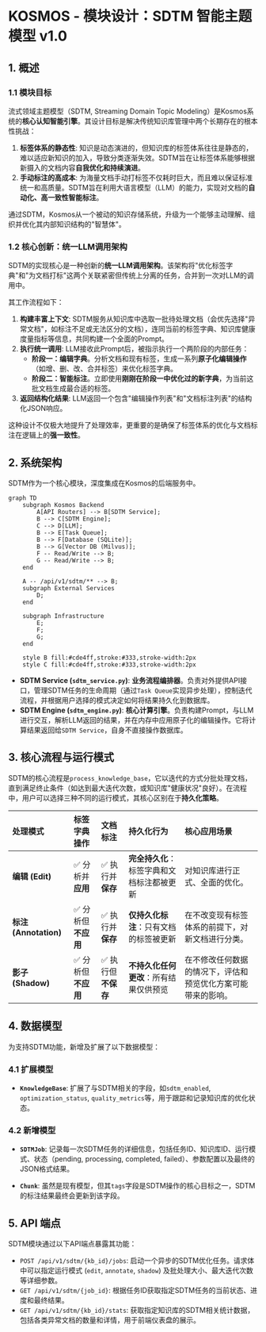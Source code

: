 # KOSMOS - 模块设计：SDTM 智能主题模型 v1.0

## 1. 概述

### 1.1 模块目标

流式领域主题模型（SDTM, Streaming Domain Topic Modeling）是Kosmos系统的**核心认知智能引擎**。其设计目标是解决传统知识库管理中两个长期存在的根本性挑战：

1.  **标签体系的静态性**: 知识是动态演进的，但知识库的标签体系往往是静态的，难以适应新知识的加入，导致分类逐渐失效。SDTM旨在让标签体系能够根据新摄入的文档内容**自我优化和持续演进**。
2.  **手动标注的高成本**: 为海量文档手动打标签不仅耗时巨大，而且难以保证标准统一和高质量。SDTM旨在利用大语言模型（LLM）的能力，实现对文档的**自动化、高一致性智能标注**。

通过SDTM，Kosmos从一个被动的知识存储系统，升级为一个能够主动理解、组织并优化其内部知识结构的"智慧体"。

### 1.2 核心创新：统一LLM调用架构

SDTM的实现核心是一种创新的**统一LLM调用架构**。该架构将"优化标签字典"和"为文档打标"这两个关联紧密但传统上分离的任务，合并到一次对LLM的调用中。

其工作流程如下：
1.  **构建丰富上下文**: SDTM服务从知识库中选取一批待处理文档（会优先选择"异常文档"，如标注不足或无法区分的文档），连同当前的标签字典、知识库健康度量指标等信息，共同构建一个全面的Prompt。
2.  **执行统一调用**: LLM接收此Prompt后，被指示执行一个两阶段的内部任务：
    *   **阶段一：编辑字典**。分析文档和现有标签，生成一系列**原子化编辑操作**（如增、删、改、合并标签）来优化标签字典。
    *   **阶段二：智能标注**。立即使用**刚刚在阶段一中优化过的新字典**，为当前这批文档生成最合适的标签。
3.  **返回结构化结果**: LLM返回一个包含"编辑操作列表"和"文档标注列表"的结构化JSON响应。

这种设计不仅极大地提升了处理效率，更重要的是确保了标签体系的优化与文档标注在逻辑上的**强一致性**。

## 2. 系统架构

SDTM作为一个核心模块，深度集成在Kosmos的后端服务中。

```mermaid
graph TD
    subgraph Kosmos Backend
        A[API Routers] --> B[SDTM Service];
        B --> C[SDTM Engine];
        C --> D[LLM];
        B --> E[Task Queue];
        B --> F[Database (SQLite)];
        B --> G[Vector DB (Milvus)];
        F -- Read/Write --> B;
        G -- Read/Write --> B;
    end

    A -- /api/v1/sdtm/** --> B;
    subgraph External Services
        D;
    end

    subgraph Infrastructure
        E;
        F;
        G;
    end

    style B fill:#cde4ff,stroke:#333,stroke-width:2px
    style C fill:#cde4ff,stroke:#333,stroke-width:2px
```

*   **SDTM Service (`sdtm_service.py`)**: **业务流程编排器**。负责对外提供API接口，管理SDTM任务的生命周期（通过`Task Queue`实现异步处理），控制迭代流程，并根据用户选择的模式决定如何将结果持久化到数据库。
*   **SDTM Engine (`sdtm_engine.py`)**: **核心计算引擎**。负责构建Prompt，与LLM进行交互，解析LLM返回的结果，并在内存中应用原子化的编辑操作。它将计算结果返回给`SDTM Service`，自身不直接操作数据库。

## 3. 核心流程与运行模式

SDTM的核心流程是`process_knowledge_base`，它以迭代的方式分批处理文档，直到满足终止条件（如达到最大迭代次数，或知识库"健康状况"良好）。在流程中，用户可以选择三种不同的运行模式，其核心区别在于**持久化策略**。

| 处理模式 | 标签字典操作 | 文档标注 | 持久化行为 | 核心应用场景 |
| :--- | :--- | :--- | :--- | :--- |
| **编辑 (Edit)** | ✅ 分析并**应用** | ✅ 执行并**保存** | **完全持久化**：标签字典和文档标注都被更新 | 对知识库进行正式、全面的优化。 |
| **标注 (Annotation)** | ✅ 分析但**不应用** | ✅ 执行并**保存** | **仅持久化标注**：只有文档的标签被更新 | 在不改变现有标签体系的前提下，对新文档进行分类。 |
| **影子 (Shadow)** | ✅ 分析但**不应用** | ✅ 执行但**不保存** | **不持久化任何更改**：所有结果仅供预览 | 在不修改任何数据的情况下，评估和预览优化方案可能带来的影响。 |

## 4. 数据模型

为支持SDTM功能，新增及扩展了以下数据模型：

### 4.1 扩展模型

*   **`KnowledgeBase`**: 扩展了与SDTM相关的字段，如`sdtm_enabled`, `optimization_status`, `quality_metrics`等，用于跟踪和记录知识库的优化状态。

### 4.2 新增模型

*   **`SDTMJob`**: 记录每一次SDTM任务的详细信息，包括任务ID、知识库ID、运行模式、状态（pending, processing, completed, failed）、参数配置以及最终的JSON格式结果。

*   **`Chunk`**: 虽然是现有模型，但其`tags`字段是SDTM操作的核心目标之一，SDTM的标注结果最终会更新到该字段。

## 5. API 端点

SDTM模块通过以下API端点暴露其功能：

*   `POST /api/v1/sdtm/{kb_id}/jobs`: 启动一个异步的SDTM优化任务。请求体中可以指定运行模式 (`edit`, `annotate`, `shadow`) 及批处理大小、最大迭代次数等详细参数。
*   `GET /api/v1/sdtm/{job_id}`: 根据任务ID获取指定SDTM任务的当前状态、进度和最终结果。
*   `GET /api/v1/sdtm/{kb_id}/stats`: 获取指定知识库的SDTM相关统计数据，包括各类异常文档的数量和详情，用于前端仪表盘的展示。 